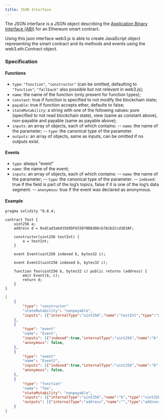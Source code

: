 ```yaml
---
title: JSON Interface
---
```


The JSON interface is a JSON object describing the [Application Binary Interface (ABI)](https://github.com/ethereum/wiki/wiki/Ethereum-Contract-ABI) for an Ethereum smart contract.

Using this json interface web3.js is able to create JavaScript object representing the smart contract and its methods and events using the web3.eth.Contract object.

### Specification

#### Functions

-   `type`: `"function"`, `"constructor"` (can be omitted, defaulting to `"function"`; `"fallback"` also possible but not relevant in web3.js);
-   `name`: the name of the function (only present for function types);
-   `constant`: true if function is specified to not modify the blockchain state;
-   `payable`: true if function accepts ether, defaults to false;
-   `stateMutability`: a string with one of the following values: pure (specified to not read blockchain state), view (same as constant above), non-payable and payable (same as payable above);
-   `inputs`: an array of objects, each of which contains:
    -- `name`: the name of the parameter;
    -- `type`: the canonical type of the parameter.
-   `outputs`: an array of objects, same as inputs, can be omitted if no outputs exist.

#### Events

-   `type`: always "event"
-   `name`: the name of the event;
-   `inputs`: an array of objects, each of which contains:
    -- `name`: the name of the parameter;
    -- `type`: the canonical type of the parameter.
    -- `indexed`: true if the field is part of the log’s topics, false if it is one of the log’s data segment.
    -- `anonymous`: true if the event was declared as anonymous.

#### Example

```solidity title='Solidity Contract'
pragma solidity ^0.8.4;

contract Test {
	uint256 a;
	address d = 0xdCad3a6d3569DF655070DEd06cb7A1b2Ccd1D3AF;

	constructor(uint256 testInt) {
		a = testInt;
	}

	event Event(uint256 indexed b, bytes32 c);

	event Event2(uint256 indexed b, bytes32 c);

	function foo(uint256 b, bytes32 c) public returns (address) {
		emit Event(b, c);
		return d;
	}
}

```

```json title='Resulting JSON ABI'
[
    {
        "type": "constructor"
        "stateMutability": "nonpayable",
        "inputs": [{"internalType":"uint256","name":"testInt","type":"uint256"}],
    },
    {
        "type": "event"
        "name": "Event",
        "inputs": [{"indexed":true,"internalType":"uint256","name":"b","type":"uint256"},{"indexed":false,"internalType":"bytes32","name":"c","type":"bytes32"}],
        "anonymous": false,
    },
    {
        "type": "event"
        "name": "Event2",
        "inputs": [{"indexed":true,"internalType":"uint256","name":"b","type":"uint256"},{"indexed":false,"internalType":"bytes32","name":"c","type":"bytes32"}],
        "anonymous": false,
    },
    {
        "type": "function"
        "name": "foo",
        "stateMutability": "nonpayable",
        "inputs": [{"internalType":"uint256","name":"b","type":"uint256"},{"internalType":"bytes32","name":"c","type":"bytes32"}],
        "outputs": [{"internalType":"address","name":"","type":"address"}],
    }
]
```
